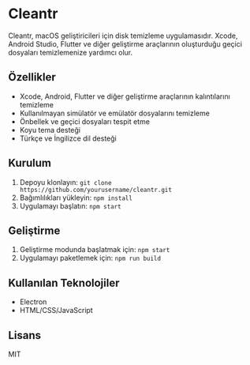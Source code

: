 # Cleantr

Cleantr, macOS geliştiricileri için disk temizleme uygulamasıdır. Xcode, Android Studio, Flutter ve diğer geliştirme araçlarının oluşturduğu geçici dosyaları temizlemenize yardımcı olur.

## Özellikler

- Xcode, Android, Flutter ve diğer geliştirme araçlarının kalıntılarını temizleme
- Kullanılmayan simülatör ve emülatör dosyalarını temizleme
- Önbellek ve geçici dosyaları tespit etme
- Koyu tema desteği
- Türkçe ve İngilizce dil desteği

## Kurulum

1. Depoyu klonlayın: `git clone https://github.com/yourusername/cleantr.git`
2. Bağımlılıkları yükleyin: `npm install`
3. Uygulamayı başlatın: `npm start`

## Geliştirme

1. Geliştirme modunda başlatmak için: `npm start`
2. Uygulamayı paketlemek için: `npm run build`

## Kullanılan Teknolojiler

- Electron
- HTML/CSS/JavaScript

## Lisans

MIT 